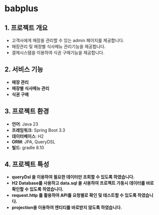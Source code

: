 # babplus

## 1. 프로젝트 개요
* 고객사에게 매장을 관리할 수 있는 admin 페이지를 제공합니다.
* 매장관리 및 매장별 식사메뉴 관리기능을 제공합니다.
* 결제시스템을 이용하여 식권 구매기능을 제공합니다.

## 2. 서비스 기능
- **매장 관리**
- **매장별 식사메뉴 관리**
- **식권 구매**

## 3. 프로젝트 환경
- **언어**: Java 23
- **프레임워크**: Spring Boot 3.3
- **데이터베이스**: H2
- **ORM**: JPA, QueryDSL
- **빌드**: gradle 8.10

## 4. 프로젝트 특성
- **queryDsl 을 이용하여 필요한 데이터만 조회할 수 있도록 하였습니다.**
- **H2 Database를 사용하고 data.sql 을 사용하여 프로젝트 가동시 데이터를 바로 확인할 수 있도록 하였습니다.**
- **request.http 를 활용하여 API를 요청별로 확인 및 테스트할 수 있도록 하였습니다.**
- **projection을 이용하여 엔티티를 바로받지 않도록 하였습니다.**